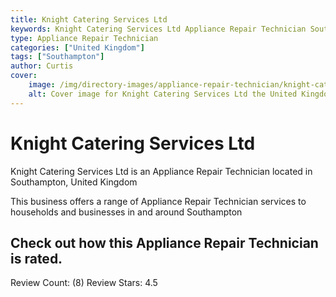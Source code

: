 ```yaml
---
title: Knight Catering Services Ltd
keywords: Knight Catering Services Ltd Appliance Repair Technician Southampton United Kingdom 
type: Appliance Repair Technician 
categories: ["United Kingdom"]
tags: ["Southampton"]
author: Curtis
cover:
    image: /img/directory-images/appliance-repair-technician/knight-catering-services-ltd.webp
    alt: Cover image for Knight Catering Services Ltd the United Kingdom based Appliance Repair Technician servicing Southampton 
---
```


# Knight Catering Services Ltd
Knight Catering Services Ltd is an Appliance Repair Technician located in Southampton, United Kingdom

This business offers a range of Appliance Repair Technician services to households and businesses in and around Southampton

## Check out how this Appliance Repair Technician is rated.
Review Count: (8)
Review Stars: 4.5
